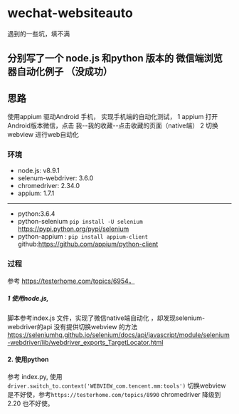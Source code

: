 # wechat-websiteauto
遇到的一些坑，填不满


## 分别写了一个 node.js 和python 版本的 微信端浏览器自动化例子 （没成功）


## 思路
使用appium 驱动Android 手机， 实现手机端的自动化测试，
1 appium 打开Android版本微信，点击  我--我的收藏--点击收藏的页面（native端）
2 切换webview 进行web自动化

### 环境
- node.js:  v8.9.1
- selenum-webdriver: 3.6.0 
- chromedriver: 2.34.0
- appium: 1.7.1
---
- python:3.6.4
- python-selenium  `pip install -U selenium` https://pypi.python.org/pypi/selenium
- python-appium : `pip install appium-client`    github:https://github.com/appium/python-client

### 过程
参考 https://testerhome.com/topics/6954，
##### 1 使用node.js,  
脚本参考index.js 文件，实现了微信native端自动化 ，却发现selenium-webdriver的api 没有提供切换webview 的方法 https://seleniumhq.github.io/selenium/docs/api/javascript/module/selenium-webdriver/lib/webdriver_exports_TargetLocator.html


#### 2. 使用python
参考 index.py, 使用 `driver.switch_to.context('WEBVIEW_com.tencent.mm:tools')` 切换webview 是不好使，参考`https://testerhome.com/topics/8990`  chromedriver 降级到2.20 也不好使。
